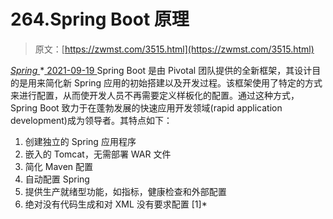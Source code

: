 <!--yml
category: 未分类
date: 0001-01-01 00:00:00
-->

# 264.Spring Boot 原理

> 原文：[https://zwmst.com/3515.html](https://zwmst.com/3515.html)

   [ *Spring* ](https://zwmst.com/spring)*[ <time datetime="2021-09-19T20:51:53+08:00"> 2021-09-19 </time> ](https://zwmst.com/3515.html)  Spring Boot 是由 Pivotal 团队提供的全新框架，其设计目的是用来简化新 Spring 应用的初始搭建以及开发过程。该框架使用了特定的方式来进行配置，从而使开发人员不再需要定义样板化的配置。通过这种方式，Spring Boot 致力于在蓬勃发展的快速应用开发领域(rapid application development)成为领导者。其特点如下：

1.  创建独立的 Spring 应用程序
2.  嵌入的 Tomcat，无需部署 WAR 文件
3.  简化 Maven 配置
4.  自动配置 Spring
5.  提供生产就绪型功能，如指标，健康检查和外部配置
6.  绝对没有代码生成和对 XML 没有要求配置 [1]*